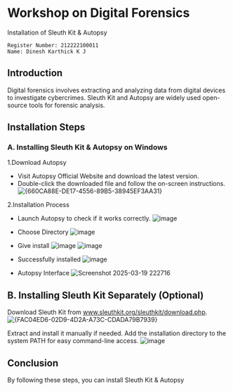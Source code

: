 
# Workshop on Digital Forensics
Installation of Sleuth Kit & Autopsy
```
Register Number: 212222100011
Name: Dinesh Karthick K J
```
## Introduction
Digital forensics involves extracting and analyzing data from digital devices to investigate cybercrimes. Sleuth Kit and Autopsy are widely used open-source tools for forensic analysis.

## Installation Steps
### A. Installing Sleuth Kit & Autopsy on Windows
1.Download Autopsy
- Visit Autopsy Official Website and download the latest version.
- Double-click the downloaded file and follow the on-screen instructions.
![{660CA88E-DE17-4556-89B5-38945EF3AA31}](https://github.com/user-attachments/assets/d5cf2c90-4fc9-453e-93ff-ef64378dd232)

2.Installation Process
- Launch Autopsy to check if it works correctly.
 ![image](https://github.com/user-attachments/assets/b3cd238b-745a-4ae8-b7af-3bb26f3acafa)

- Choose Directory
 ![image](https://github.com/user-attachments/assets/82d2d170-c0b2-43bc-871e-05f20c586150)

- Give install
![image](https://github.com/user-attachments/assets/0cfccbdf-fbcf-47ee-a55e-d34cabb50357)
![image](https://github.com/user-attachments/assets/057a4f15-d9c8-49da-8cd3-1c293e896840)

- Successfully installed
![image](https://github.com/user-attachments/assets/7f3a7805-0355-4716-911e-821ad26fe517)

- Autopsy Interface
  ![Screenshot 2025-03-19 222716](https://github.com/user-attachments/assets/3f8dfb03-55b2-4553-8475-de3595a56ff0)

## B. Installing Sleuth Kit Separately (Optional)
Download Sleuth Kit from www.sleuthkit.org/sleuthkit/download.php.
![{FAC04ED6-02D9-4D2A-A73C-CDADA79B7939}](https://github.com/user-attachments/assets/216ff656-18eb-497f-a795-3ca4112e758c)

Extract and install it manually if needed.
Add the installation directory to the system PATH for easy command-line access.
![image](https://github.com/user-attachments/assets/0f92e5bb-cfaa-4505-89db-017f82b73ff8)

## Conclusion
By following these steps, you can install Sleuth Kit & Autopsy 
